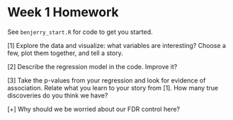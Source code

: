 # Week 1 Homework

See `benjerry_start.R` for code to get you started.

[1] Explore the data and visualize: what variables are
interesting? Choose a few, plot them together, and tell a story.

[2] Describe the regression model in the code. Improve it?

[3] Take the p-values from your regression and look for
evidence of association. Relate what you learn to your story
from [1]. How many true discoveries do you think we have?

[+] Why should we be worried about our FDR control here?
